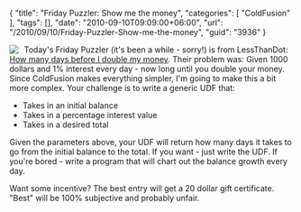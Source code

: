 {
	"title": "Friday Puzzler: Show me the money",
	"categories": [
		"ColdFusion"
	],
	"tags": [],
	"date": "2010-09-10T09:09:00+06:00",
	"url": "/2010/09/10/Friday-Puzzler-Show-me-the-money",
	"guid": "3936"
}

<img src="http://static.raymondcamden.com/images/cfjedi/money.jpg" align="left" style="margin-right: 10px" /> Today's Friday Puzzler (it's been a while - sorry!) is from LessThanDot: <a href="http://forum.lessthandot.com/viewtopic.php?f=102&t=8743">How many days before I double my money</a>. Their problem was: Given 1000 dollars and 1% interest every day - now long until you double your money. Since ColdFusion makes everything simpler, I'm going to make this a bit more complex. Your challenge is to write a generic UDF that:

<ul>
<li>Takes in an initial balance
<li>Takes in a percentage interest value
<li>Takes in a desired total
</ul>

Given the parameters above, your UDF will return how many days it takes to go from the initial balance to the total. If you want - just write the UDF. If you're bored - write a program that will chart out the balance growth every day. 

Want some incentive? The best entry will get a 20 dollar gift certificate. "Best" will be 100% subjective and probably unfair. 

<br clear="left">